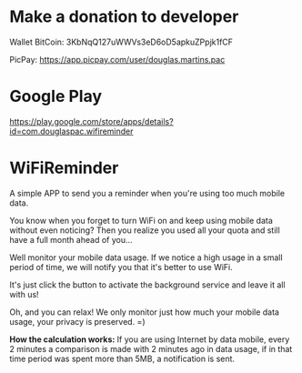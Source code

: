 # Make a donation to developer
Wallet BitCoin: 3KbNqQ127uWWVs3eD6oD5apkuZPpjk1fCF

PicPay: https://app.picpay.com/user/douglas.martins.pac

# Google Play
https://play.google.com/store/apps/details?id=com.douglaspac.wifireminder

# WiFiReminder
A simple APP to send you a reminder when you're using too much mobile data.

You know when you forget to turn WiFi on and keep using mobile data without even noticing? Then you realize you used all your quota and still have a full month ahead of you...

Well monitor your mobile data usage. If we notice a high usage in a small period of time, we will notify you that it's better to use WiFi.

It's just click the button to activate the background service and leave it all with us! 

Oh, and you can relax! We only monitor just how much your mobile data usage, your privacy is preserved. =)

**How the calculation works:**
If you are using Internet by data mobile, every 2 minutes a comparison is made with 2 minutes ago in data usage, if in that time period was spent more than 5MB, a notification is sent.